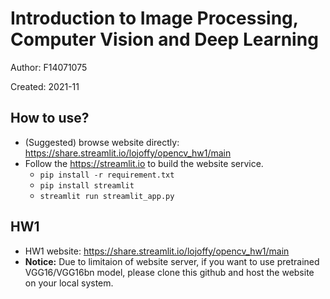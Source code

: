 # Introduction to Image Processing, Computer Vision and Deep Learning
Author: F14071075  

Created: 2021-11

## How to use?
- (Suggested) browse website directly: https://share.streamlit.io/lojoffy/opencv_hw1/main
- Follow the https://streamlit.io to build the website service.
  - `pip install -r requirement.txt`
  - `pip install streamlit`
  - `streamlit run streamlit_app.py`

## HW1
- HW1 website: https://share.streamlit.io/lojoffy/opencv_hw1/main
- **Notice:** Due to limitaion of website server, if you want to use pretrained VGG16/VGG16bn model,
  please clone this github and host the website on your local system.
